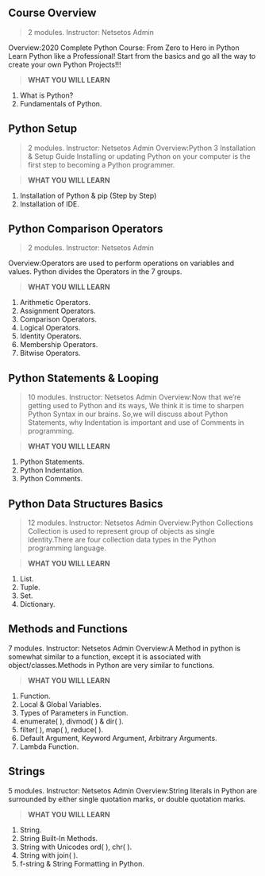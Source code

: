 ## Course Overview
> 2 modules. Instructor: Netsetos Admin 

Overview:2020 Complete Python Course: From Zero to Hero in Python
Learn Python like a Professional! Start from the basics and go all the way to create your own
Python Projects!!!

> **WHAT YOU WILL LEARN**
1. What is Python?
1. Fundamentals of Python.

## Python Setup
> 2 modules. Instructor: Netsetos Admin 
Overview:Python 3 Installation & Setup Guide Installing or updating Python on your computer is the first step to becoming a Python programmer.

> **WHAT YOU WILL LEARN**

1. Installation of Python & pip (Step by Step)
2. Installation of IDE.


## Python Comparison Operators  
> 2 modules. Instructor: Netsetos Admin 

Overview:Operators are used to perform operations on variables and values.
Python divides the Operators in the 7 groups.

> **WHAT YOU WILL LEARN**
1. Arithmetic Operators.
2. Assignment Operators.
3. Comparison Operators.
4. Logical Operators.
5. Identity Operators.
6. Membership Operators.
7. Bitwise Operators.

## Python Statements & Looping
> 10 modules. Instructor: Netsetos Admin 
Overview:Now that we’re getting used to Python and its ways, We think it is time to sharpen Python Syntax in our brains.
So,we will discuss about Python Statements, why Indentation is important and use of Comments in programming.

> **WHAT YOU WILL LEARN**

1. Python Statements.
2. Python Indentation.
3. Python Comments.

## Python Data Structures Basics
> 12 modules. Instructor: Netsetos Admin 
Overview:Python Collections
Collection is used to represent group of objects as single identity.There are four collection data types in the Python programming language.

> **WHAT YOU WILL LEARN**

1. List.
2. Tuple.
3. Set.
4. Dictionary.

## Methods and Functions
7 modules. Instructor: Netsetos Admin 
Overview:A Method in python is somewhat similar to a function, except it is associated with object/classes.Methods in Python are very similar to functions.
> **WHAT YOU WILL LEARN**
1. Function.
2. Local & Global Variables.
3. Types of Parameters in Function.
4. enumerate( ), divmod( ) & dir( ).
5. filter( ), map( ), reduce( ).
6. Default Argument, Keyword Argument, Arbitrary Arguments.
7. Lambda Function.

## Strings
5 modules. Instructor: Netsetos Admin 
Overview:String literals in Python are surrounded by either single quotation marks, or double quotation marks.
> **WHAT YOU WILL LEARN**
1. String.
2. String Built-In Methods.
3. String with Unicodes ord( ), chr( ).
4. String with join( ).
5. f-string & String Formatting in Python.

